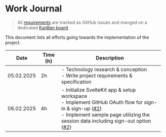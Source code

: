 # Work Journal

> All [requirements](./requirements.md) are tracked as GitHub issues and manged on a dedicated [KanBan board](https://github.com/users/ruegerj/projects/1).

This document lists all efforts going towards the implementation of the project.

| Date       | Time (h) | Description                                                                                                                                                                                                     |
| ---------- | -------- | --------------------------------------------------------------------------------------------------------------------------------------------------------------------------------------------------------------- |
| 05.02.2025 | 2h       | - Technology research & conception <br/> - Write project requirements & specification                                                                                                                           |
| 06.02.2025 | 4h       | - Initialize SvelteKit app & setup workspace <br/> - Implement GitHub OAuth flow for sign-in & sign-up ([#2][i2]) <br/> - Implement sample page utilizing the session data including sign-out option ([#2][i2]) |

[i2]: https://github.com/ruegerj/monkey-playground/issues/2

